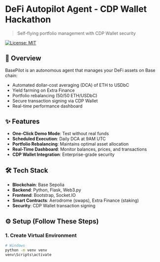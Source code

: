 # DeFi Autopilot Agent - CDP Wallet Hackathon
> Self-flying portfolio management with CDP Wallet security

[![License: MIT](https://img.shields.io/badge/License-MIT-yellow.svg)](https://opensource.org/licenses/MIT)

## 🚀 Overview
BasePilot is an autonomous agent that manages your DeFi assets on Base chain:
- Automated dollar-cost averaging (DCA) of ETH to USDbC
- Yield farming on Extra Finance
- Portfolio rebalancing (50/50 ETH/USDbC)
- Secure transaction signing via CDP Wallet
- Real-time performance dashboard

## ✨ Features
- **One-Click Demo Mode**: Test without real funds
- **Scheduled Execution**: Daily DCA at 9AM UTC
- **Portfolio Rebalancing**: Maintains optimal asset allocation
- **Real-Time Dashboard**: Monitor balances, prices, and transactions
- **CDP Wallet Integration**: Enterprise-grade security

## 🛠 Tech Stack
- **Blockchain**: Base Sepolia
- **Backend**: Python, Flask, Web3.py
- **Frontend**: Bootstrap, Socket.IO
- **Smart Contracts**: Aerodrome (swaps), Extra Finance (staking)
- **Security**: CDP Wallet transaction signing

## ⚙️ Setup (Follow These Steps)

### 1. Create Virtual Environment
```bash
# Windows
python -m venv venv
venv\Scripts\activate